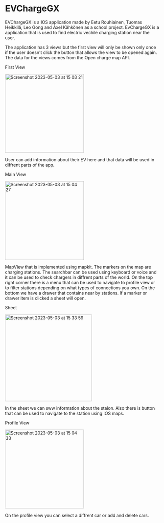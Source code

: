 # EVChargeGX

EVChargeGX is a IOS application made by Eetu Rouhiainen, Tuomas Heikkilä, Leo Gong and Axel Kähkönen as a school project. EvChargeGX is a application that is used to find electric vechile charging station near the user.

The application has 3 views but the first view will only be shown only once if the user doesn't click the button that allows the view to be opened again. The data for the views comes from the Open charge map API.

First View

<img width="257" alt="Screenshot 2023-05-03 at 15 03 21" src="https://user-images.githubusercontent.com/103174848/235910563-d28a0e04-ebd4-4f18-bf59-c594a81759b7.png">

User can add information about their EV here and that data will be used in diffrent parts of the app.

Main View

<img width="257" alt="Screenshot 2023-05-03 at 15 04 27" src="https://user-images.githubusercontent.com/103174848/235910861-c9970de3-d19c-4cd4-a6fb-ccfe0f88c967.png">

MapView that is implemented using mapkit. The markers on the map are charging stations. The searchbar can be used using keyboard or voice and it can be used to check chargers in diffrent parts of the world. On the top right corner there is a menu that can be used to navigate to profile view or to filter stations depending on what types of connections you own. On the bottom we have a drawer that contains near by stations. If a marker or drawer item is clicked a sheet will open.

Sheet

<img width="283" alt="Screenshot 2023-05-03 at 15 33 59" src="https://user-images.githubusercontent.com/103174848/235917338-18d161de-63b0-4f7e-b246-d559e9fc1163.png">

In the sheet we can sww information about the staion. Also there is button that can be used to navigate to the station using IOS maps.

Profile View

<img width="257" alt="Screenshot 2023-05-03 at 15 04 33" src="https://user-images.githubusercontent.com/103174848/235910914-9fd1bf01-b974-482f-bac5-3e7fa468862e.png">

On the profile view you can select a diffrent car or add and delete cars.

